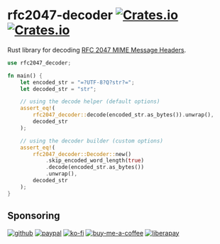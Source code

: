# rfc2047-decoder [![Crates.io](https://img.shields.io/crates/v/rfc2047-decoder?style=flat-square)](https://crates.io/crates/rfc2047-decoder) [![Crates.io](https://img.shields.io/crates/d/rfc2047-decoder?style=flat-square)](https://crates.io/crates/rfc2047-decoder)

Rust library for decoding [RFC 2047 MIME Message
Headers](https://tools.ietf.org/html/rfc2047).

```rust
use rfc2047_decoder;

fn main() {
    let encoded_str = "=?UTF-8?Q?str?=";
    let decoded_str = "str";

    // using the decode helper (default options)
    assert_eq!(
        rfc2047_decoder::decode(encoded_str.as_bytes()).unwrap(),
        decoded_str
    );

    // using the decoder builder (custom options)
    assert_eq!(
        rfc2047_decoder::Decoder::new()
            .skip_encoded_word_length(true)
            .decode(encoded_str.as_bytes())
            .unwrap(),
        decoded_str
    );
}
```

## Sponsoring

[![github](https://img.shields.io/badge/-GitHub%20Sponsors-fafbfc?logo=GitHub%20Sponsors&style=flat-square)](https://github.com/sponsors/soywod)
[![paypal](https://img.shields.io/badge/-PayPal-0079c1?logo=PayPal&logoColor=ffffff&style=flat-square)](https://www.paypal.com/paypalme/soywod)
[![ko-fi](https://img.shields.io/badge/-Ko--fi-ff5e5a?logo=Ko-fi&logoColor=ffffff&style=flat-square)](https://ko-fi.com/soywod)
[![buy-me-a-coffee](https://img.shields.io/badge/-Buy%20Me%20a%20Coffee-ffdd00?logo=Buy%20Me%20A%20Coffee&logoColor=000000&style=flat-square)](https://www.buymeacoffee.com/soywod)
[![liberapay](https://img.shields.io/badge/-Liberapay-f6c915?logo=Liberapay&logoColor=222222&style=flat-square)](https://liberapay.com/soywod)
